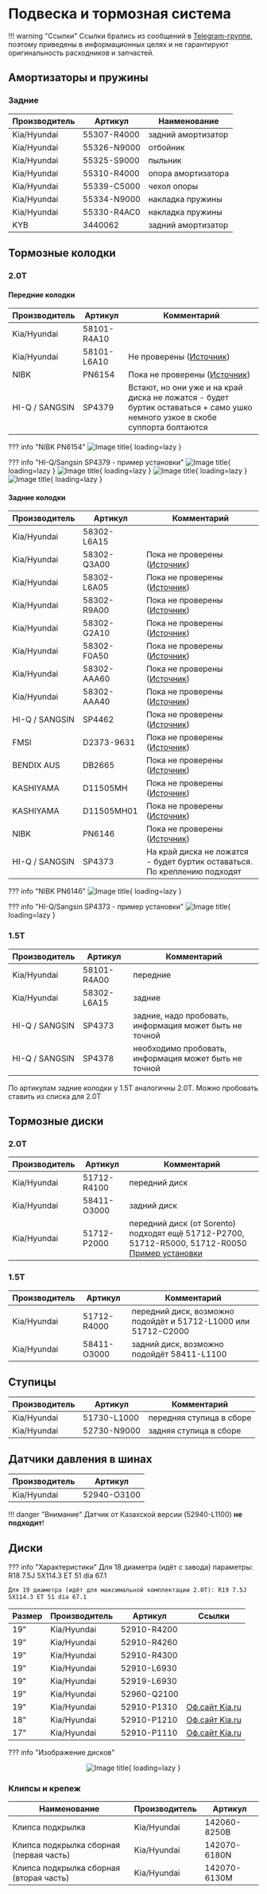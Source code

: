 # Подвеска и тормозная система

!!! warning "Ссылки"
    Ссылки брались из сообщений в [Telegram-группе](https://t.me/Kia_Sportage_5_Turbo), поэтому приведены в информационных целях и не гарантируют оригинальность расходников и запчастей.

## Амортизаторы и пружины
### Задние
| Производитель | Артикул | Наименование |
|---|---| --- |
| Kia/Hyundai | 55307-R4000 | задний амортизатор |
| Kia/Hyundai | 55326-N9000 | отбойник |
| Kia/Hyundai | 55325-S9000 | пыльник |
| Kia/Hyundai | 55310-R4000 | опора амортизатора  |
| Kia/Hyundai | 55339-C5000 | чехол опоры |
| Kia/Hyundai | 55334-N9000 | накладка пружины |
| Kia/Hyundai | 55330-R4AC0 | накладка пружины |
| KYB | 3440062 | задний амортизатор|

## Тормозные колодки
### 2.0T
#### Передние колодки
| Производитель | Артикул | Комментарий |
|---|---|---|
| Kia/Hyundai | 58101-R4A10 |   |
| Kia/Hyundai | 58101-L6A10 | Не проверены ([Источник](https://www.jnbk-brakes.com/catalogue/cars/brake/81663485/PN6154))
| NIBK | PN6154 | Пока не проверены ([Источник](https://www.jnbk-brakes.com/catalogue/cars/brake/81663485/PN6154))|
| HI-Q / SANGSIN | SP4379 | Встают, но они уже и на край диска не ложатся - будет буртик оставаться + само ушко немного узкое в скобе суппорта болтаются |

??? info "NIBK PN6154"
    ![Image title](../images/PN6154.png){ loading=lazy }

??? info "HI-Q/Sangsin SP4379 - пример установки"
    ![Image title](../images/HI-Q_SANGSIN_SP4379-1.jpg){ loading=lazy }
    ![Image title](../images/HI-Q_SANGSIN_SP4379-2.jpg){ loading=lazy }
    ![Image title](../images/SP4379_1.jpg){ loading=lazy }
    ![Image title](../images/SP4379_2.jpg){ loading=lazy }


#### Задние колодки

| Производитель | Артикул | Комментарий |
|---|---|---|
| Kia/Hyundai | 58302-L6A15 |  |
| Kia/Hyundai | 58302-Q3A00 | Пока не проверены ([Источник](https://www.jnbk-brakes.com/catalogue/cars/brake/67570473/PN6146)) |
| Kia/Hyundai | 58302-L6A05 | Пока не проверены ([Источник](https://www.jnbk-brakes.com/catalogue/cars/brake/67570473/PN6146)) |
| Kia/Hyundai | 58302-R9A00 | Пока не проверены ([Источник](https://www.jnbk-brakes.com/catalogue/cars/brake/67570473/PN6146)) |
| Kia/Hyundai | 58302-G2A10 | Пока не проверены ([Источник](https://www.jnbk-brakes.com/catalogue/cars/brake/67570473/PN6146)) |
| Kia/Hyundai | 58302-F0A50 | Пока не проверены ([Источник](https://www.jnbk-brakes.com/catalogue/cars/brake/67570473/PN6146)) |
| Kia/Hyundai | 58302-AAA60 | Пока не проверены ([Источник](https://www.jnbk-brakes.com/catalogue/cars/brake/67570473/PN6146)) |
| Kia/Hyundai | 58302-AAA40 | Пока не проверены ([Источник](https://www.jnbk-brakes.com/catalogue/cars/brake/67570473/PN6146)) |
| HI-Q / SANGSIN | SP4462 | Пока не проверены ([Источник](https://www.jnbk-brakes.com/catalogue/cars/brake/67570473/PN6146)) |
| FMSI | D2373-9631 |Пока не проверены ([Источник](https://www.jnbk-brakes.com/catalogue/cars/brake/67570473/PN6146))|
| BENDIX AUS | DB2665 |Пока не проверены ([Источник](https://www.jnbk-brakes.com/catalogue/cars/brake/67570473/PN6146))|
| KASHIYAMA | D11505MH |Пока не проверены ([Источник](https://www.jnbk-brakes.com/catalogue/cars/brake/67570473/PN6146))|
| KASHIYAMA | D11505MH01 |Пока не проверены ([Источник](https://www.jnbk-brakes.com/catalogue/cars/brake/67570473/PN6146))|
| NIBK | PN6146 | Пока не проверены ([Источник](https://www.jnbk-brakes.com/catalogue/cars/brake/67570473/PN6146))|
| HI-Q / SANGSIN | SP4373 | На край диска не ложатся - будет буртик оставаться. По креплению подходят |

??? info "NIBK PN6146"
    ![Image title](../images/PN6146.png){ loading=lazy }


??? info "HI-Q/Sangsin SP4373 - пример установки"
    ![Image title](../images/SP4373.jpg){ loading=lazy }

### 1.5T
| Производитель | Артикул | Комментарий |
|---|---|---|
| Kia/Hyundai | 58101-R4A00 | передние  |
| Kia/Hyundai | 58302-L6A15 | задние |
| HI-Q / SANGSIN | SP4373 | задние, надо пробовать, информация может быть не точной |
| HI-Q / SANGSIN | SP4378 | необходимо пробовать, информация может быть не точной|

По артикулам задние колодки у 1.5Т аналогичны 2.0Т. Можно пробовать ставить из списка для 2.0Т

## Тормозные диски
### 2.0T
| Производитель | Артикул | Комментарий |
|---|---|---|
| Kia/Hyundai | 51712-R4100 | передний диск  |
| Kia/Hyundai | 58411-O3000 | задний диск  |
| Kia/Hyundai | 51712-P2000 | передний диск (от Sorento) подходят ещё 51712-P2700, 51712-R5000, 51712-R0050 [Пример установки](https://t.me/Kia_Sportage_5_Turbo/36156/101242?single) |

### 1.5T
| Производитель | Артикул | Комментарий |
|---|---|---|
| Kia/Hyundai | 51712-R4000 | передний диск, возможно подойдёт и 51712-L1000 или 51712-C2000 |
| Kia/Hyundai | 58411-O3000 | задний диск, возможно подойдёт 58411-L1100 |

## Ступицы

| Производитель | Артикул | Комментарий |
|---|---|---|
| Kia/Hyundai | 51730-L1000 | передняя ступица в сборе  |
| Kia/Hyundai | 52730-N9000 | задняя ступица в сборе  |

## Датчики давления в шинах

| Производитель | Артикул |
|---|---|
| Kia/Hyundai | 52940-O3100 |

!!! danger "Внимание"
    Датчик от Казахской версии (52940-L1100) **не подходит**!

## Диски
??? info "Характеристики"
    Для 18 диаметра (идёт с завода) параметры: R18 7.5J 5X114.3 ET 51 dia 67.1
    
    Для 19 диаметра (идёт для максимальной комплектации 2.0T): R19 7.5J 5X114.3 ET 51 dia 67.1


|Размер | Производитель | Артикул | Ссылки |
|---|---|---| --- |
| 19" | Kia/Hyundai | 52910-R4200 |
| 19" | Kia/Hyundai | 52910-R4260 |
| 19" | Kia/Hyundai | 52910-R4300 |
| 19" | Kia/Hyundai | 52910-L6930 |
| 19" | Kia/Hyundai | 52919-L6930 |
| 19" | Kia/Hyundai | 52960-Q2100 |
| 19" | Kia/Hyundai | 52910-P1310 | [Оф.сайт Kia.ru](https://www.kia.ru/service/accessories/52910P1310/) |
| 18" | Kia/Hyundai | 52910-P1210 | [Оф.сайт Kia.ru](https://www.kia.ru/service/accessories/52910P1210/) |
| 17" | Kia/Hyundai | 52910-P1110 | [Оф.сайт Kia.ru](https://www.kia.ru/service/accessories/52910P1110/) |


??? info "Изображение дисков"
    <center>![Image title](../images/disks.jpg){ loading=lazy }</center>


### Клипсы и крепеж

| Наименование | Производитель | Артикул |
|---|---|---|
| Клипса подкрылка | Kia/Hyundai | 142060-8250B |
| Клипса подкрылка сборная (первая часть) | Kia/Hyundai | 142070-6180N |
| Клипса подкрылка сборная (вторая часть) | Kia/Hyundai | 142070-6130M |

